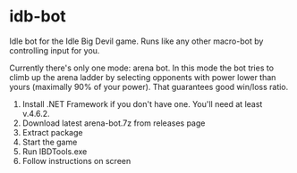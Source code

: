 # idb-bot
Idle bot for the Idle Big Devil game.
Runs like any other macro-bot by controlling input for you.

Currently there's only one mode: arena bot. 
In this mode the bot tries to climb up the arena ladder by selecting opponents with power lower than yours (maximally 90% of your power). That guarantees good win/loss ratio.

1. Install .NET Framework if you don't have one. You'll need at least v.4.6.2.
1. Download latest arena-bot.7z from releases page
1. Extract package
1. Start the game
1. Run IBDTools.exe
1. Follow instructions on screen
